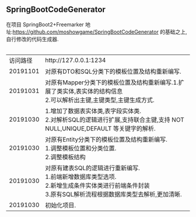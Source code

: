 
SpringBootCodeGenerator
----
在项目 SpringBoot2+Freemarker 地址:https://github.com/moshowgame/SpringBootCodeGenerator 的基础之上,自行修改的代码生成器.
<br><br>
<table><tbody>
<tr><td>访问路径</td> <td>http://127.0.0.1:1234</td></tr>
<tr><td>20191101<td>对原有DTO和SQL分类下的模板位置及结构重新编写.</td></tr>
<tr><td>20191031<td>对原有Mapper分类下的模板位置及结构重新编写.1.扩展了类实体,表实体的结构信息<br/>2.可以解析出主键,主键类型,主键生成方式.</td></tr>
<tr><td>20191030<td>1.增加了数据表实体类,表字段实体类.<br/>2.对解析SQL的逻辑进行扩展,支持联合主键,支持 NOT NULL,UNIQUE,DEFAULT 等关键字的解析.</td></tr>
<tr><td>20191030<td>对原有Entity分类下的模板位置及结构重新编写.<br>1.调整模板位置和分类位置.<br>2.调整模板结构</td></tr>
<tr><td>20191030<td>对原有建表SQL的逻辑进行重新编写.<br>1.前端新增数据库类型选项.<br>2.新增生成条件实体类进行前端条件封装<br>3.原有SQL解析流程根据数据库类型去解析,更加清晰.</td></tr>
<tr><td>20191030<td>初始化项目.</td></tr>
</tbody></table>
